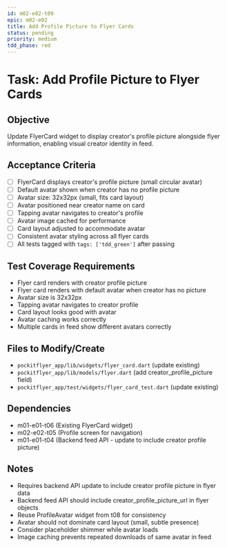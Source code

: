 ```yaml
---
id: m02-e02-t09
epic: m02-e02
title: Add Profile Picture to Flyer Cards
status: pending
priority: medium
tdd_phase: red
---
```


# Task: Add Profile Picture to Flyer Cards

## Objective
Update FlyerCard widget to display creator's profile picture alongside flyer information, enabling visual creator identity in feed.

## Acceptance Criteria
- [ ] FlyerCard displays creator's profile picture (small circular avatar)
- [ ] Default avatar shown when creator has no profile picture
- [ ] Avatar size: 32x32px (small, fits card layout)
- [ ] Avatar positioned near creator name on card
- [ ] Tapping avatar navigates to creator's profile
- [ ] Avatar image cached for performance
- [ ] Card layout adjusted to accommodate avatar
- [ ] Consistent avatar styling across all flyer cards
- [ ] All tests tagged with `tags: ['tdd_green']` after passing

## Test Coverage Requirements
- Flyer card renders with creator profile picture
- Flyer card renders with default avatar when creator has no picture
- Avatar size is 32x32px
- Tapping avatar navigates to creator profile
- Card layout looks good with avatar
- Avatar caching works correctly
- Multiple cards in feed show different avatars correctly

## Files to Modify/Create
- `pockitflyer_app/lib/widgets/flyer_card.dart` (update existing)
- `pockitflyer_app/lib/models/flyer.dart` (add creator_profile_picture field)
- `pockitflyer_app/test/widgets/flyer_card_test.dart` (update existing)

## Dependencies
- m01-e01-t06 (Existing FlyerCard widget)
- m02-e02-t05 (Profile screen for navigation)
- m01-e01-t04 (Backend feed API - update to include creator profile picture)

## Notes
- Requires backend API update to include creator profile picture in flyer data
- Backend feed API should include creator_profile_picture_url in flyer objects
- Reuse ProfileAvatar widget from t08 for consistency
- Avatar should not dominate card layout (small, subtle presence)
- Consider placeholder shimmer while avatar loads
- Image caching prevents repeated downloads of same avatar in feed

